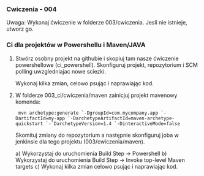 ### Cwiczenia - 004

Uwaga: Wykonaj ćwiczenie w folderze 003/cwiczenia. Jesli nie istnieje, utworz go.

### Ci dla projektów w Powershellu i Maven/JAVA

1. 
    Stwórz osobny projekt na githubie i skopiuj tam nasze ćwiczenie powershellowe (ci_powershell).
    Skonfiguruj projekt, repozytorium i SCM polling uwzgledniajac nowe sciezki. 
    
    Wykonaj kilka zmian, celowo psując i naprawiając kod.

2. 
   W folderze 003_ci/cwiczenia/maven zainicjuj projekt mavenowy komenda:
   
        mvn archetype:generate `-DgroupId=com.mycompany.app `-DartifactId=my-app `-DarchetypeArtifactId=maven-archetype-quickstart `-`DarchetypeVersion=1.4 `-DinteractiveMode=false
   
   Skomituj zmiany do repozytorium a następnie skonfiguruj joba w jenkinsie dla tego projektu (003/cwiczenia/maven).
   
   a) Wykorzystaj do uruchomienia Build Step -> Powershell
   b) Wykorzystaj do uruchomienia Build Step -> Invoke top-level Maven targets
   c) Wykonaj kilka zmian celowo psując i naprawiając kod.